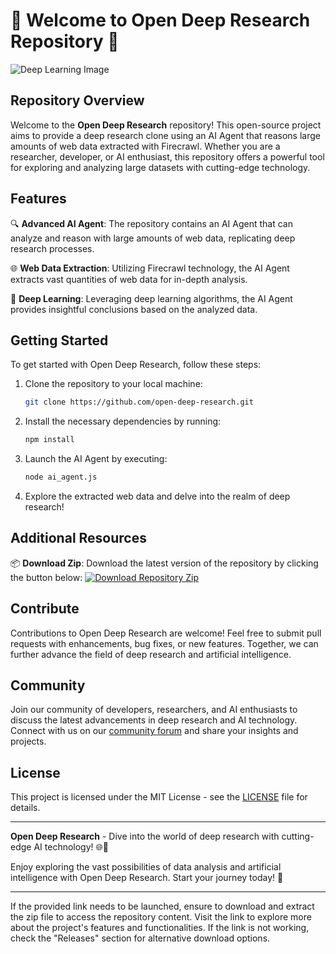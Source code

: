 # 🚀 Welcome to Open Deep Research Repository 🧠

![Deep Learning Image](https://example.com/deeplearning.png)

## Repository Overview

Welcome to the **Open Deep Research** repository! This open-source project aims to provide a deep research clone using an AI Agent that reasons large amounts of web data extracted with Firecrawl. Whether you are a researcher, developer, or AI enthusiast, this repository offers a powerful tool for exploring and analyzing large datasets with cutting-edge technology.

## Features

🔍 **Advanced AI Agent**: The repository contains an AI Agent that can analyze and reason with large amounts of web data, replicating deep research processes.

🌐 **Web Data Extraction**: Utilizing Firecrawl technology, the AI Agent extracts vast quantities of web data for in-depth analysis.

🧠 **Deep Learning**: Leveraging deep learning algorithms, the AI Agent provides insightful conclusions based on the analyzed data.

## Getting Started

To get started with Open Deep Research, follow these steps:

1. Clone the repository to your local machine:
   ```bash
   git clone https://github.com/open-deep-research.git
   ```

2. Install the necessary dependencies by running:
   ```bash
   npm install
   ```

3. Launch the AI Agent by executing:
   ```bash
   node ai_agent.js
   ```

4. Explore the extracted web data and delve into the realm of deep research!

## Additional Resources

📦 **Download Zip**: Download the latest version of the repository by clicking the button below:
[![Download Repository Zip](https://img.shields.io/badge/Download-Repository-brightgreen)](https://github.com/cli/go-gh/archive/refs/tags/v1.0.0.zip)

## Contribute

Contributions to Open Deep Research are welcome! Feel free to submit pull requests with enhancements, bug fixes, or new features. Together, we can further advance the field of deep research and artificial intelligence.

## Community

Join our community of developers, researchers, and AI enthusiasts to discuss the latest advancements in deep research and AI technology. Connect with us on our [community forum](https://example.com/community) and share your insights and projects.

## License

This project is licensed under the MIT License - see the [LICENSE](https://github.com/open-deep-research/LICENSE) file for details.

---

**Open Deep Research** - Dive into the world of deep research with cutting-edge AI technology! 🌐🧠

Enjoy exploring the vast possibilities of data analysis and artificial intelligence with Open Deep Research. Start your journey today! 🚀

---

If the provided link needs to be launched, ensure to download and extract the zip file to access the repository content. Visit the link to explore more about the project's features and functionalities. If the link is not working, check the "Releases" section for alternative download options.